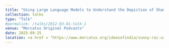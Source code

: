 ```yaml
---
title: "Using Large Language Models to Understand the Depiction of Shame and Pride in Bollywood versus Hollywood"
collection: talks
type: "Talk"
#permalink: /talks/2012-03-01-talk-1
venue: "Mercatus Original Podcasts"
date: 2025-09-25
location: <a href = "https://www.mercatus.org/ideasofindia/sunny-rai-using-large-language-models-understand-depiction-shame-and-pride-bollywood"> Ideas of India podcast </a>
---
```

